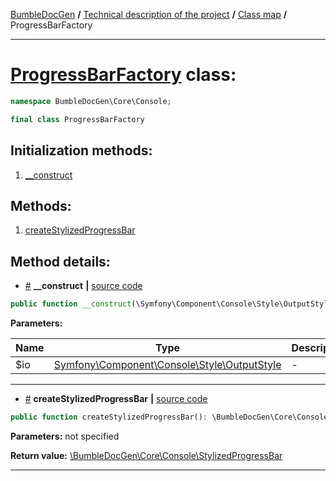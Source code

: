 <!-- {% raw %} -->
<embed> <a href="/docs/readme.md">BumbleDocGen</a> <b>/</b> <a href="/docs/tech/readme.md">Technical description of the project</a> <b>/</b> <a href="/docs/tech/map.md">Class map</a> <b>/</b> ProgressBarFactory<hr> </embed>

<h1>
    <a href="https://github.com/bumble-tech/bumble-doc-gen/blob/master/BumbleDocGen/Core/Console/ProgressBarFactory.php#L9">ProgressBarFactory</a> class:
</h1>





```php
namespace BumbleDocGen\Core\Console;

final class ProgressBarFactory
```








<h2>Initialization methods:</h2>

<ol>
<li>
    <a href="#m-construct">__construct</a>
    </li>
</ol>

<h2>Methods:</h2>

<ol>
<li>
    <a href="#mcreatestylizedprogressbar">createStylizedProgressBar</a>
    </li>
</ol>







<h2>Method details:</h2>

<div class='method_description-block'>

<ul>
<li><a name="m-construct" href="#m-construct">#</a>
 <b>__construct</b>
    <b>|</b> <a href="https://github.com/bumble-tech/bumble-doc-gen/blob/master/BumbleDocGen/Core/Console/ProgressBarFactory.php#L11">source code</a></li>
</ul>

```php
public function __construct(\Symfony\Component\Console\Style\OutputStyle $io);
```



<b>Parameters:</b>

<table>
    <thead>
    <tr>
        <th>Name</th>
        <th>Type</th>
        <th>Description</th>
    </tr>
    </thead>
    <tbody>
            <tr>
            <td>$io</td>
            <td><a href='https://github.com/symfony/console/blob/master/Style/OutputStyle.php'>Symfony\Component\Console\Style\OutputStyle</a></td>
            <td>-</td>
        </tr>
        </tbody>
</table>



</div>
<hr>
<div class='method_description-block'>

<ul>
<li><a name="mcreatestylizedprogressbar" href="#mcreatestylizedprogressbar">#</a>
 <b>createStylizedProgressBar</b>
    <b>|</b> <a href="https://github.com/bumble-tech/bumble-doc-gen/blob/master/BumbleDocGen/Core/Console/ProgressBarFactory.php#L15">source code</a></li>
</ul>

```php
public function createStylizedProgressBar(): \BumbleDocGen\Core\Console\StylizedProgressBar;
```



<b>Parameters:</b> not specified

<b>Return value:</b> <a href='https://github.com/bumble-tech/bumble-doc-gen/blob/master/BumbleDocGen/Core/Console/StylizedProgressBar.php'>\BumbleDocGen\Core\Console\StylizedProgressBar</a>


</div>
<hr>

<!-- {% endraw %} -->